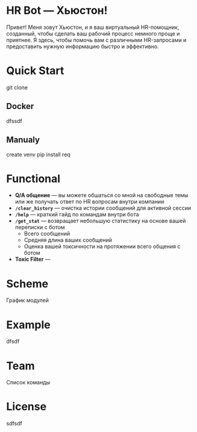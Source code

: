 # HR Bot — Хьюстон!
Привет! Меня зовут Хьюстон, и я ваш виртуальный HR-помощник, созданный, чтобы сделать ваш рабочий процесс немного проще и приятнее. Я здесь, чтобы помочь вам с различными HR-запросами и предоставить нужную информацию быстро и эффективно.

# Quick Start
git clone
## Docker
dfssdf
## Manualy
create venv
pip install req

# Functional
- **Q/A общение** — вы можете обшаться со мной на свободные темы или же получать ответ по HR вопросам внутри компании
- **`/clear_history`** — очистка истории сообщений для активной сессии
- **`/help`** — краткий гайд по командам внутри бота
- **`/get_stat`** — возвращает небольшую статистику на основе вашей переписки с ботом
    - Всего сообщений
    - Средняя длина ваших сообщений
    - Оценка вашей токсичности на протяжении всего общения с ботом
- **Toxic Filter** — 

# Scheme
График модулей

# Example
dfsdf

# Team
Список команды

# License
sdfsdf